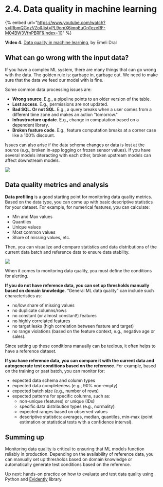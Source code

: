 # 2.4. Data quality in machine learning

{% embed url="https://www.youtube.com/watch?v=IRbmQGqzVZo&list=PL9omX6impEuOpTezeRF-M04BW3VfnPBRF&index=10" %}

**Video 4**. [Data quality in machine learning](https://www.youtube.com/watch?v=IRbmQGqzVZo&list=PL9omX6impEuOpTezeRF-M04BW3VfnPBRF&index=10), by Emeli Dral

## What can go wrong with the input data?

If you have a complex ML system, there are many things that can go wrong with the data. The golden rule is: garbage in, garbage out. We need to make sure that the data we feed our model with is fine. 

Some common data processing issues are:
* **Wrong source**. E.g., a pipeline points to an older version of the table.
* **Lost access**. E.g., permissions are not updated.
* **Bad SQL. Or not SQL**. E.g., a query breaks when a user comes from a different time zone and makes an action “tomorrow."
* **Infrastructure update**. E.g., change in computation based on a dependent library.
* **Broken feature code**. E.g., feature computation breaks at a corner case like a 100% discount. 

Issues can also arise if the data schema changes or data is lost at the source (e.g., broken in-app logging or frozen sensor values). If you have several models interacting with each other, broken upstream models can affect downstream models.

![](<../../../images/2023109\_course\_module2.041.png>)

## Data quality metrics and analysis

**Data profiling** is a good starting point for monitoring data quality metrics. Based on the data type, you can come up with basic descriptive statistics for your dataset. For example, for numerical features, you can calculate:
* Min and Max values 
* Quantiles
* Unique values
* Most common values 
* Share of missing values, etc. 

Then, you can visualize and compare statistics and data distributions of the current data batch and reference data to ensure data stability.

![](<../../../images/2023109\_course\_module2.047.png>)

When it comes to monitoring data quality, you must define the conditions for alerting. 

**If you do not have reference data, you can set up thresholds manually based on domain knowledge**. “General ML data quality” can include such characteristics as:
* no/low share of missing values
* no duplicate columns/rows
* no constant (or almost constant!) features
* no highly correlated features
* no target leaks (high correlation between feature and target)
* no range violations (based on the feature context, e.g., negative age or sales). 

Since setting up these conditions manually can be tedious, it often helps to have a reference dataset. 

**If you have reference data, you can compare it with the current data and autogenerate test conditions based on the reference**. For example, based on the training or past batch, you can monitor for:
* expected data schema and column types
* expected data completeness (e.g., 90% non-empty)
* expected batch size (e.g., number of rows)
* expected patterns for specific columns, such as:
  * non-unique (features) or unique (IDs)
  * specific data distribution types (e.g., normality)
  * expected ranges based on observed values
  * descriptive statistics: averages, median, quantiles, min-max (point estimation or statistical tests with a confidence interval).

## Summing up

Monitoring data quality is critical to ensuring that ML models function reliably in production. Depending on the availability of reference data, you can manually set up thresholds based on domain knowledge or automatically generate test conditions based on the reference.

Up next: hands-on practice on how to evaluate and test data quality using Python and [Evidently](https://github.com/evidentlyai/evidently) library.
